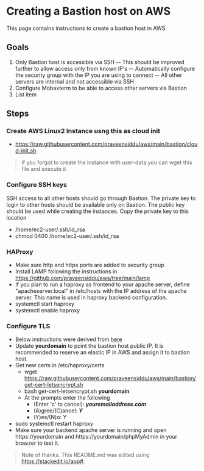 # Creating a Bastion host on AWS
This page contains instructions to create a bastion host in AWS.
## Goals
1. Only Bastion host is accessible via SSH
-- This should be improved further to allow access only from known IP's
-- Automatically configure the security group with the IP you are using to connect
-- All other servers are internal and not accessible via SSH
5. Configure Mobaxterm to be able to access other servers via Bastion
6. List item
## Steps
### Create AWS Linux2 Instance usng this as cloud init
- https://raw.githubusercontent.com/praveensiddu/aws/main/bastion/cloud-init.sh
> If you forgot to create the instance with user-data you can wget this file and execute it
### Configure SSH keys
SSH access to all other hosts should go through Bastion. The private key to login to other hosts should be available only on Bastion. The public key should be used while creating the instances. Copy the private key to this location 
- /home/ec2-user/.ssh/id_rsa
- chmod 0400 /home/ec2-user/.ssh/id_rsa
### HAProxy
- Make sure http and https ports are added to security group
- Install LAMP following the instructions in https://github.com/praveensiddu/aws/tree/main/lamp
- If you plan to run a haproxy as frontend to your apache server, define "apacheserver.local" in /etc/hosts with the IP address of the apache server. This name is used in haproxy backend configuration.
- systemctl start haproxy
- systemctl enable haproxy
### Configure TLS
- Below instructions were derived from [here](https://www.digitalocean.com/community/tutorials/how-to-secure-haproxy-with-let-s-encrypt-on-centos-7)
- Update **yourdomain** to point the bastion host public IP. It is recommended to reserve an elastic IP in AWS and assign it to bastion host.
- Get new certs in /etc/haproxy/certs
  - wget https://raw.githubusercontent.com/praveensiddu/aws/main/bastion/get-cert-letsencrypt.sh
  - bash get-cert-letsencrypt.sh **yourdomain**
  - At the prompts enter the following
    - (Enter 'c' to cancel): ***youremailaddress.com***
    - (A)gree/(C)ancel: ***Y***
    - (Y)es/(N)o: Y
- sudo systemctl restart haproxy
- Make sure your backend apache server is running and open https://yourdomain and https://yourdomain/phpMyAdmin in your browzer to test it.


> Note of thanks. This README.md was edited using https://stackedit.io/app#.